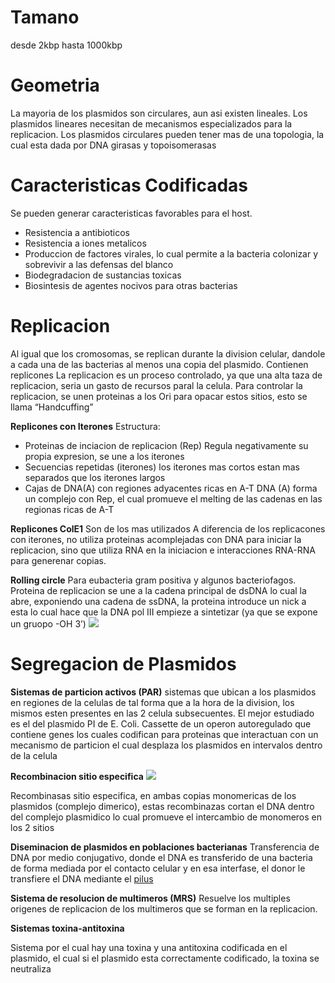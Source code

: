 # Tamano

desde 2kbp hasta 1000kbp

# Geometria

La mayoria de los plasmidos son circulares, aun asi existen lineales.
Los plasmidos lineares necesitan de mecanismos especializados para la replicacion.
Los plasmidos circulares pueden tener mas de una topologia, la cual esta dada por DNA girasas y topoisomerasas

# Caracteristicas Codificadas

Se pueden generar caracteristicas favorables para el host.

- Resistencia a antibioticos
- Resistencia a iones metalicos
- Produccion de factores virales, lo cual permite a la bacteria colonizar y sobrevivir a las defensas del blanco
- Biodegradacion de sustancias toxicas
- Biosintesis de agentes nocivos para otras bacterias

# Replicacion

Al igual que los cromosomas, se replican durante la division celular, dandole a cada una de las bacterias al menos una copia del plasmido.
Contienen replicones
La replicacion es un proceso controlado, ya que una alta taza de replicacion, seria un gasto de recursos paral la celula. Para controlar la replicacion, se unen proteinas a los Ori para opacar estos sitios, esto se llama “Handcuffing”

**Replicones con Iterones**
Estructura:
- Proteinas de inciacion de replicacion (Rep)
  Regula negativamente su propia expresion, se une a los iterones
- Secuencias repetidas (iterones)
  los iterones mas cortos estan mas separados que los iterones largos
- Cajas de DNA(A) con regiones adyacentes ricas en A-T
  DNA (A) forma un complejo con Rep, el cual promueve el melting de las cadenas en las regionas ricas de A-T

**Replicones ColE1**
Son de los mas utilizados
A diferencia de los replicacones con iterones, no utiliza proteinas acomplejadas con DNA para iniciar la replicacion, sino que utiliza RNA en la iniciacion e interacciones RNA-RNA para generenar copias.


**Rolling circle**
Para eubacteria gram positiva y algunos bacteriofagos.
Proteina de replicacion se une a la cadena principal de dsDNA lo cual la abre, exponiendo una cadena de ssDNA, la proteina introduce un nick a esta lo cual hace que la DNA pol III empieze a sintetizar (ya que se expone un gruopo -OH 3’)
![](https://i.imgur.com/frGMPES.png)

# Segregacion de Plasmidos

**Sistemas de particion activos (PAR)**
sistemas que ubican a los plasmidos en regiones de la celulas de tal forma que a la hora de la division, los mismos esten presentes en las 2 celula subsecuentes.
El mejor estudiado es el del plasmido PI de E. Coli.
Cassette de un operon autoregulado que contiene genes los cuales codifican para proteinas que interactuan con un mecanismo de particion el cual desplaza los plasmidos en intervalos dentro de la celula

**Recombinacion sitio especifica**
![](https://i.imgur.com/hMB0Ppw.png)

Recombinasas sitio especifica, en ambas copias monomericas de los plasmidos (complejo dimerico), estas recombinazas cortan el DNA dentro del complejo plasmidico lo cual promueve el intercambio de monomeros en los 2 sitios

**Diseminacion de plasmidos en poblaciones bacterianas**
Transferencia de DNA por medio conjugativo, donde el DNA es transferido de una bacteria de forma mediada por el contacto celular y en esa interfase, el donor le transfiere el DNA mediante el [pilus](https://en.wikipedia.org/wiki/Pilus)

**Sistema de resolucion de multimeros (MRS)**
Resuelve los multiples origenes de replicacion de los multimeros que se forman en la replicacion.

**Sistemas toxina-antitoxina**

Sistema por el cual hay una toxina y una antitoxina codificada en el plasmido, el cual si el plasmido esta correctamente codificado, la toxina se neutraliza
